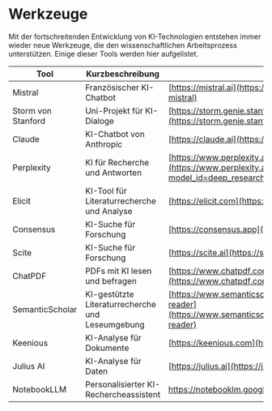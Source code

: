 # Werkzeuge
 
Mit der fortschreitenden Entwicklung von KI-Technologien entstehen immer wieder neue Werkzeuge, die den wissenschaftlichen Arbeitsprozess unterstützen. Einige dieser Tools werden hier aufgelistet.


| Tool               | Kurzbeschreibung                                 | URL                                                                                                                |
| ------------------ | ------------------------------------------------ | ------------------------------------------------------------------------------------------------------------------ |
| Mistral            | Französischer KI-Chatbot                         | [https://mistral.ai](https://mistral.ai/en/news/le-chat-mistral)                                                   |
| Storm von Stanford | Uni-Projekt für KI-Dialoge                       | [https://storm.genie.stanford.edu/](https://storm.genie.stanford.edu/)                                             |
| Claude             | KI-Chatbot von Anthropic                         | [https://claude.ai](https://claude.ai)                                                                             |
| Perplexity         | KI für Recherche und Antworten                   | [https://www.perplexity.ai](https://www.perplexity.ai/?model_id=deep_research)                                     |
| Elicit             | KI-Tool für Literaturrecherche und Analyse       | [https://elicit.com](https://elicit.com)                                                                           |
| Consensus          | KI-Suche für Forschung                           | [https://consensus.app](https://consensus.app/)                                                                    |
| Scite              | KI-Suche  für Forschung                          | [https://scite.ai](https://scite.ai/)                                                                              |
| ChatPDF            | PDFs mit KI lesen und befragen                   | [https://www.chatpdf.com](https://www.chatpdf.com/)                                                                |
| SemanticScholar    | KI-gestützte Literaturrecherche und Leseumgebung | [https://www.semanticscholar.org/product/semantic-reader](https://www.semanticscholar.org/product/semantic-reader) |
| Keenious           | KI-Analyse für Dokumente                         | [https://keenious.com](https://keenious.com)                                                                       |
| Julius AI          | KI-Analyse für Daten                             | [https://julius.ai](https://julius.ai/)                                                                            |
NotebookLLM |  Personalisierter KI-Rechercheassistent | https://notebooklm.google | 
